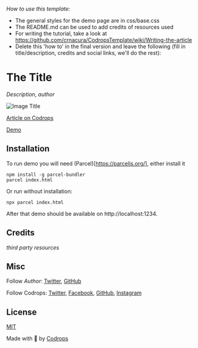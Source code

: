 *How to use this template:*

- The general styles for the demo page are in css/base.css
- The README.md can be used to add credits of resources used
- For writing the tutorial, take a look at https://github.com/crnacura/CodropsTemplate/wiki/Writing-the-article
- Delete this 'how to' in the final version and leave the following (fill in title/description, credits and social links, we'll do the rest):


# The Title

*Description*, *author*

![Image Title](link)

[Article on Codrops](https://tympanus.net/codrops/?p=)

[Demo](http://tympanus.net/Development/.../)


## Installation

To run demo you will need (Parcel)[https://parceljs.org/], either install it
```
npm install -g parcel-bundler
parcel index.html
```
Or run without installation:
```
npx parcel index.html
```
After that demo should be available on http://localhost:1234.

## Credits

*third party resources*

## Misc

Follow *Author*: [Twitter](http://twitter.com/akella), [GitHub](https://github.com/akella) 

Follow Codrops: [Twitter](http://www.twitter.com/codrops), [Facebook](http://www.facebook.com/codrops), [GitHub](https://github.com/codrops), [Instagram](https://www.instagram.com/codropsss/)

## License
[MIT](LICENSE)

Made with :blue_heart: by [Codrops](http://www.codrops.com)





